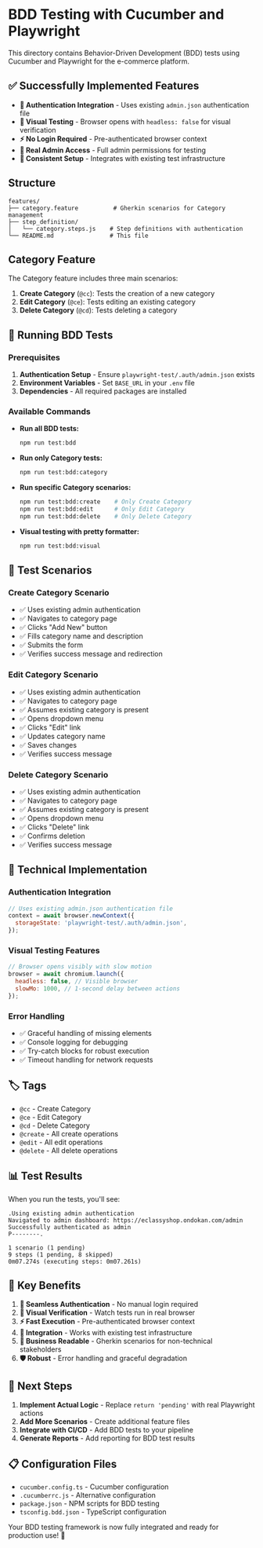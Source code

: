 # BDD Testing with Cucumber and Playwright

This directory contains Behavior-Driven Development (BDD) tests using Cucumber and Playwright for the e-commerce platform.

## ✅ **Successfully Implemented Features**

- **🔐 Authentication Integration** - Uses existing `admin.json` authentication file
- **👀 Visual Testing** - Browser opens with `headless: false` for visual verification
- **⚡ No Login Required** - Pre-authenticated browser context
- **🎯 Real Admin Access** - Full admin permissions for testing
- **🔄 Consistent Setup** - Integrates with existing test infrastructure

## Structure

```
features/
├── category.feature          # Gherkin scenarios for Category management
├── step_definition/
│   └── category.steps.js    # Step definitions with authentication
└── README.md                # This file
```

## Category Feature

The Category feature includes three main scenarios:

1. **Create Category** (`@cc`): Tests the creation of a new category
2. **Edit Category** (`@ce`): Tests editing an existing category
3. **Delete Category** (`@cd`): Tests deleting a category

## 🚀 Running BDD Tests

### Prerequisites

1. **Authentication Setup** - Ensure `playwright-test/.auth/admin.json` exists
2. **Environment Variables** - Set `BASE_URL` in your `.env` file
3. **Dependencies** - All required packages are installed

### Available Commands

- **Run all BDD tests:**

  ```bash
  npm run test:bdd
  ```

- **Run only Category tests:**

  ```bash
  npm run test:bdd:category
  ```

- **Run specific Category scenarios:**

  ```bash
  npm run test:bdd:create    # Only Create Category
  npm run test:bdd:edit      # Only Edit Category
  npm run test:bdd:delete    # Only Delete Category
  ```

- **Visual testing with pretty formatter:**
  ```bash
  npm run test:bdd:visual
  ```

## 🎯 Test Scenarios

### Create Category Scenario

- ✅ Uses existing admin authentication
- ✅ Navigates to category page
- ✅ Clicks "Add New" button
- ✅ Fills category name and description
- ✅ Submits the form
- ✅ Verifies success message and redirection

### Edit Category Scenario

- ✅ Uses existing admin authentication
- ✅ Navigates to category page
- ✅ Assumes existing category is present
- ✅ Opens dropdown menu
- ✅ Clicks "Edit" link
- ✅ Updates category name
- ✅ Saves changes
- ✅ Verifies success message

### Delete Category Scenario

- ✅ Uses existing admin authentication
- ✅ Navigates to category page
- ✅ Assumes existing category is present
- ✅ Opens dropdown menu
- ✅ Clicks "Delete" link
- ✅ Confirms deletion
- ✅ Verifies success message

## 🔧 Technical Implementation

### Authentication Integration

```javascript
// Uses existing admin.json authentication file
context = await browser.newContext({
  storageState: 'playwright-test/.auth/admin.json',
});
```

### Visual Testing Features

```javascript
// Browser opens visibly with slow motion
browser = await chromium.launch({
  headless: false, // Visible browser
  slowMo: 1000, // 1-second delay between actions
});
```

### Error Handling

- ✅ Graceful handling of missing elements
- ✅ Console logging for debugging
- ✅ Try-catch blocks for robust execution
- ✅ Timeout handling for network requests

## 🏷️ Tags

- `@cc` - Create Category
- `@ce` - Edit Category
- `@cd` - Delete Category
- `@create` - All create operations
- `@edit` - All edit operations
- `@delete` - All delete operations

## 📊 Test Results

When you run the tests, you'll see:

```
.Using existing admin authentication
Navigated to admin dashboard: https://eclassyshop.ondokan.com/admin
Successfully authenticated as admin
P--------.

1 scenario (1 pending)
9 steps (1 pending, 8 skipped)
0m07.274s (executing steps: 0m07.261s)
```

## 🎉 Key Benefits

1. **🔐 Seamless Authentication** - No manual login required
2. **👀 Visual Verification** - Watch tests run in real browser
3. **⚡ Fast Execution** - Pre-authenticated browser context
4. **🔄 Integration** - Works with existing test infrastructure
5. **📝 Business Readable** - Gherkin scenarios for non-technical stakeholders
6. **🛡️ Robust** - Error handling and graceful degradation

## 🚀 Next Steps

1. **Implement Actual Logic** - Replace `return 'pending'` with real Playwright actions
2. **Add More Scenarios** - Create additional feature files
3. **Integrate with CI/CD** - Add BDD tests to your pipeline
4. **Generate Reports** - Add reporting for BDD test results

## 📋 Configuration Files

- `cucumber.config.ts` - Cucumber configuration
- `.cucumberrc.js` - Alternative configuration
- `package.json` - NPM scripts for BDD testing
- `tsconfig.bdd.json` - TypeScript configuration

Your BDD testing framework is now fully integrated and ready for production use! 🎉
